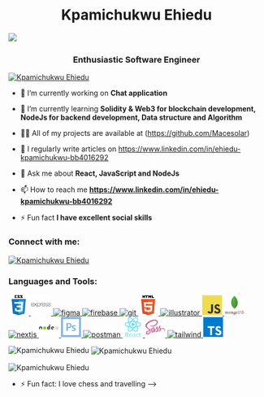 <h1 align="center">Kpamichukwu Ehiedu</h1>
<img src="https://res.cloudinary.com/dpvl31dut/image/upload/v1679468417/Group_19_gdtfmc.svg" alt"Kpamichukwu Ehiedu Github Banner">
<h3 align="center">Enthusiastic Software Engineer</h3>

<p align="left"> <a href="https://www.linkedin.com/in/ehiedu-kpamichukwu-bb4016292" target="blank"><img src="https://img.shields.io/linkedin/follow/Kpamichukwu Ehiedu?logo=linkedin&style=for-the-badge" alt="Kpamichukwu Ehiedu" /></a> </p>

- 🔭 I’m currently working on **Chat application**

- 🌱 I’m currently learning **Solidity & Web3 for blockchain development, NodeJs for backend development, Data structure and Algorithm**

- 👨‍💻 All of my projects are available at (https://github.com/Macesolar)

- 📝 I regularly write articles on https://www.linkedin.com/in/ehiedu-kpamichukwu-bb4016292

- 💬 Ask me about **React, JavaScript and NodeJs**

- 📫 How to reach me **https://www.linkedin.com/in/ehiedu-kpamichukwu-bb4016292**

- ⚡ Fun fact **I have excellent social skills**

<h3 align="left">Connect with me:</h3>
<p align="left">
<a href="https://www.linkedin.com/in/ehiedu-kpamichukwu-bb4016292" target="blank"><img align="center" src="https://raw.githubusercontent.com/rahuldkjain/github-profile-readme-generator/master/src/images/icons/Social/linked-in-alt.svg" alt="Kpamichukwu Ehiedu" height="30" width="40" /></a>
</p>

<h3 align="left">Languages and Tools:</h3>
<p align="left"> <a href="https://www.w3schools.com/css/" target="_blank" rel="noreferrer"> <img src="https://raw.githubusercontent.com/devicons/devicon/master/icons/css3/css3-original-wordmark.svg" alt="css3" width="40" height="40"/> </a> <a href="https://expressjs.com" target="_blank" rel="noreferrer"> <img src="https://raw.githubusercontent.com/devicons/devicon/master/icons/express/express-original-wordmark.svg" alt="express" width="40" height="40"/> </a> <a href="https://www.figma.com/" target="_blank" rel="noreferrer"> <img src="https://www.vectorlogo.zone/logos/figma/figma-icon.svg" alt="figma" width="40" height="40"/> </a> <a href="https://firebase.google.com/" target="_blank" rel="noreferrer"> <img src="https://www.vectorlogo.zone/logos/firebase/firebase-icon.svg" alt="firebase" width="40" height="40"/> </a> <a href="https://git-scm.com/" target="_blank" rel="noreferrer"> <img src="https://www.vectorlogo.zone/logos/git-scm/git-scm-icon.svg" alt="git" width="40" height="40"/> </a> <a href="https://www.w3.org/html/" target="_blank" rel="noreferrer"> <img src="https://raw.githubusercontent.com/devicons/devicon/master/icons/html5/html5-original-wordmark.svg" alt="html5" width="40" height="40"/> </a> <a href="https://www.adobe.com/in/products/illustrator.html" target="_blank" rel="noreferrer"> <img src="https://www.vectorlogo.zone/logos/adobe_illustrator/adobe_illustrator-icon.svg" alt="illustrator" width="40" height="40"/> </a> <a href="https://developer.mozilla.org/en-US/docs/Web/JavaScript" target="_blank" rel="noreferrer"> <img src="https://raw.githubusercontent.com/devicons/devicon/master/icons/javascript/javascript-original.svg" alt="javascript" width="40" height="40"/> </a> <a href="https://www.mongodb.com/" target="_blank" rel="noreferrer"> <img src="https://raw.githubusercontent.com/devicons/devicon/master/icons/mongodb/mongodb-original-wordmark.svg" alt="mongodb" width="40" height="40"/> </a> <a href="https://nextjs.org/" target="_blank" rel="noreferrer"> <img src="https://cdn.worldvectorlogo.com/logos/nextjs-2.svg" alt="nextjs" width="40" height="40"/> </a> <a href="https://nodejs.org" target="_blank" rel="noreferrer"> <img src="https://raw.githubusercontent.com/devicons/devicon/master/icons/nodejs/nodejs-original-wordmark.svg" alt="nodejs" width="40" height="40"/> </a> <a href="https://www.photoshop.com/en" target="_blank" rel="noreferrer"> <img src="https://raw.githubusercontent.com/devicons/devicon/master/icons/photoshop/photoshop-line.svg" alt="photoshop" width="40" height="40"/> </a> <a href="https://postman.com" target="_blank" rel="noreferrer"> <img src="https://www.vectorlogo.zone/logos/getpostman/getpostman-icon.svg" alt="postman" width="40" height="40"/> </a> <a href="https://reactjs.org/" target="_blank" rel="noreferrer"> <img src="https://raw.githubusercontent.com/devicons/devicon/master/icons/react/react-original-wordmark.svg" alt="react" width="40" height="40"/> </a> <a href="https://sass-lang.com" target="_blank" rel="noreferrer"> <img src="https://raw.githubusercontent.com/devicons/devicon/master/icons/sass/sass-original.svg" alt="sass" width="40" height="40"/> </a> <a href="https://tailwindcss.com/" target="_blank" rel="noreferrer"> <img src="https://www.vectorlogo.zone/logos/tailwindcss/tailwindcss-icon.svg" alt="tailwind" width="40" height="40"/> </a> <a href="https://www.typescriptlang.org/" target="_blank" rel="noreferrer"> <img src="https://raw.githubusercontent.com/devicons/devicon/master/icons/typescript/typescript-original.svg" alt="typescript" width="40" height="40"/> </a> </p>

<p><img align="left" src="https://github-readme-stats.vercel.app/api/top-langs?username=michael-seth&show_icons=true&locale=en&layout=compact" alt="Kpamichukwu Ehiedu" /></p>

<p>&nbsp;<img align="center" src="https://github-readme-stats.vercel.app/api?username=Macesolar&show_icons=true&locale=en" alt="Kpamichukwu Ehiedu" /></p>

<p><img align="center" src="https://github-readme-streak-stats.herokuapp.com/?user=michael-seth&" alt="Kpamichukwu Ehiedu" /></p>

- ⚡ Fun fact: I love chess and travelling
-->

